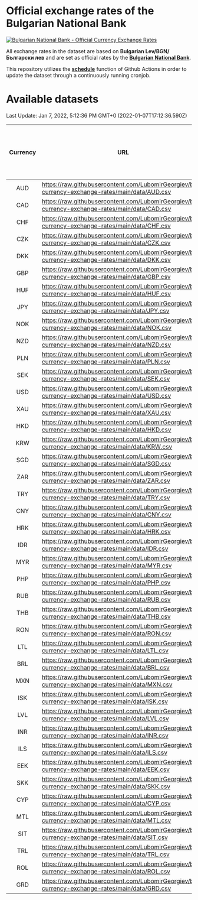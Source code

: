 # Official exchange rates of the Bulgarian National Bank

[![Bulgarian National Bank - Official Currency Exchange Rates](https://github.com/LubomirGeorgiev/bnb-currency-exchange-rates/actions/workflows/update-rates.yml/badge.svg?branch=main)](https://github.com/LubomirGeorgiev/bnb-currency-exchange-rates/actions/workflows/update-rates.yml)

All exchange rates in the dataset are based on **Bulgarian Lev/BGN/Български лев** and are set as official rates by the [**Bulgarian National Bank**](https://www.bnb.bg/Statistics/StExternalSector/StExchangeRates/StERForeignCurrencies/index.htm?toLang=_EN).

This repository utilizes the [**schedule**](https://docs.github.com/en/actions/reference/events-that-trigger-workflows) function of Github Actions in order to update the dataset through a continuously running cronjob.

# Available datasets

<!-- START LINKS (DO NOT EVER FU*ING DELETE THIS COMMENT FOR THE LOVE OF YOUR LIFE!!! IF YOU ARE CURIOS HOW IT WORKS, YOU CAN HAVE A LOOK AT ./src/updateReadme.ts) -->

Last Update: Jan 7, 2022, 5:12:36 PM GMT+0 (2022-01-07T17:12:36.590Z)

| Currency | URL                                                                                             | Number of records | Number of missing days that were filled in |
| :------: | ----------------------------------------------------------------------------------------------- | :---------------: | :----------------------------------------: |
|   AUD    | https://raw.githubusercontent.com/LubomirGeorgiev/bnb-currency-exchange-rates/main/data/AUD.csv |       8005        |                    2470                    |
|   CAD    | https://raw.githubusercontent.com/LubomirGeorgiev/bnb-currency-exchange-rates/main/data/CAD.csv |       8005        |                    2470                    |
|   CHF    | https://raw.githubusercontent.com/LubomirGeorgiev/bnb-currency-exchange-rates/main/data/CHF.csv |       8005        |                    2470                    |
|   CZK    | https://raw.githubusercontent.com/LubomirGeorgiev/bnb-currency-exchange-rates/main/data/CZK.csv |       8005        |                    2470                    |
|   DKK    | https://raw.githubusercontent.com/LubomirGeorgiev/bnb-currency-exchange-rates/main/data/DKK.csv |       8005        |                    2470                    |
|   GBP    | https://raw.githubusercontent.com/LubomirGeorgiev/bnb-currency-exchange-rates/main/data/GBP.csv |       8005        |                    2470                    |
|   HUF    | https://raw.githubusercontent.com/LubomirGeorgiev/bnb-currency-exchange-rates/main/data/HUF.csv |       8005        |                    2470                    |
|   JPY    | https://raw.githubusercontent.com/LubomirGeorgiev/bnb-currency-exchange-rates/main/data/JPY.csv |       8005        |                    2470                    |
|   NOK    | https://raw.githubusercontent.com/LubomirGeorgiev/bnb-currency-exchange-rates/main/data/NOK.csv |       8005        |                    2470                    |
|   NZD    | https://raw.githubusercontent.com/LubomirGeorgiev/bnb-currency-exchange-rates/main/data/NZD.csv |       8005        |                    2470                    |
|   PLN    | https://raw.githubusercontent.com/LubomirGeorgiev/bnb-currency-exchange-rates/main/data/PLN.csv |       8005        |                    2470                    |
|   SEK    | https://raw.githubusercontent.com/LubomirGeorgiev/bnb-currency-exchange-rates/main/data/SEK.csv |       8005        |                    2470                    |
|   USD    | https://raw.githubusercontent.com/LubomirGeorgiev/bnb-currency-exchange-rates/main/data/USD.csv |       8005        |                    2470                    |
|   XAU    | https://raw.githubusercontent.com/LubomirGeorgiev/bnb-currency-exchange-rates/main/data/XAU.csv |       8005        |                    2472                    |
|   HKD    | https://raw.githubusercontent.com/LubomirGeorgiev/bnb-currency-exchange-rates/main/data/HKD.csv |       7706        |                    2382                    |
|   KRW    | https://raw.githubusercontent.com/LubomirGeorgiev/bnb-currency-exchange-rates/main/data/KRW.csv |       7706        |                    2382                    |
|   SGD    | https://raw.githubusercontent.com/LubomirGeorgiev/bnb-currency-exchange-rates/main/data/SGD.csv |       7706        |                    2382                    |
|   ZAR    | https://raw.githubusercontent.com/LubomirGeorgiev/bnb-currency-exchange-rates/main/data/ZAR.csv |       7706        |                    2382                    |
|   TRY    | https://raw.githubusercontent.com/LubomirGeorgiev/bnb-currency-exchange-rates/main/data/TRY.csv |       6189        |                    1913                    |
|   CNY    | https://raw.githubusercontent.com/LubomirGeorgiev/bnb-currency-exchange-rates/main/data/CNY.csv |       6069        |                    1877                    |
|   HRK    | https://raw.githubusercontent.com/LubomirGeorgiev/bnb-currency-exchange-rates/main/data/HRK.csv |       6069        |                    1877                    |
|   IDR    | https://raw.githubusercontent.com/LubomirGeorgiev/bnb-currency-exchange-rates/main/data/IDR.csv |       6069        |                    1877                    |
|   MYR    | https://raw.githubusercontent.com/LubomirGeorgiev/bnb-currency-exchange-rates/main/data/MYR.csv |       6069        |                    1877                    |
|   PHP    | https://raw.githubusercontent.com/LubomirGeorgiev/bnb-currency-exchange-rates/main/data/PHP.csv |       6069        |                    1877                    |
|   RUB    | https://raw.githubusercontent.com/LubomirGeorgiev/bnb-currency-exchange-rates/main/data/RUB.csv |       6069        |                    1877                    |
|   THB    | https://raw.githubusercontent.com/LubomirGeorgiev/bnb-currency-exchange-rates/main/data/THB.csv |       6069        |                    1877                    |
|   RON    | https://raw.githubusercontent.com/LubomirGeorgiev/bnb-currency-exchange-rates/main/data/RON.csv |       6010        |                    1859                    |
|   LTL    | https://raw.githubusercontent.com/LubomirGeorgiev/bnb-currency-exchange-rates/main/data/LTL.csv |       5154        |                    1583                    |
|   BRL    | https://raw.githubusercontent.com/LubomirGeorgiev/bnb-currency-exchange-rates/main/data/BRL.csv |       5099        |                    1580                    |
|   MXN    | https://raw.githubusercontent.com/LubomirGeorgiev/bnb-currency-exchange-rates/main/data/MXN.csv |       5099        |                    1580                    |
|   ISK    | https://raw.githubusercontent.com/LubomirGeorgiev/bnb-currency-exchange-rates/main/data/ISK.csv |       5008        |                    1551                    |
|   LVL    | https://raw.githubusercontent.com/LubomirGeorgiev/bnb-currency-exchange-rates/main/data/LVL.csv |       4789        |                    1469                    |
|   INR    | https://raw.githubusercontent.com/LubomirGeorgiev/bnb-currency-exchange-rates/main/data/INR.csv |       4732        |                    1466                    |
|   ILS    | https://raw.githubusercontent.com/LubomirGeorgiev/bnb-currency-exchange-rates/main/data/ILS.csv |       4006        |                    1245                    |
|   EEK    | https://raw.githubusercontent.com/LubomirGeorgiev/bnb-currency-exchange-rates/main/data/EEK.csv |       3996        |                    1222                    |
|   SKK    | https://raw.githubusercontent.com/LubomirGeorgiev/bnb-currency-exchange-rates/main/data/SKK.csv |       2969        |                    911                     |
|   CYP    | https://raw.githubusercontent.com/LubomirGeorgiev/bnb-currency-exchange-rates/main/data/CYP.csv |       2902        |                    886                     |
|   MTL    | https://raw.githubusercontent.com/LubomirGeorgiev/bnb-currency-exchange-rates/main/data/MTL.csv |       2603        |                    798                     |
|   SIT    | https://raw.githubusercontent.com/LubomirGeorgiev/bnb-currency-exchange-rates/main/data/SIT.csv |       2538        |                    774                     |
|   TRL    | https://raw.githubusercontent.com/LubomirGeorgiev/bnb-currency-exchange-rates/main/data/TRL.csv |       1814        |                    555                     |
|   ROL    | https://raw.githubusercontent.com/LubomirGeorgiev/bnb-currency-exchange-rates/main/data/ROL.csv |       1696        |                    523                     |
|   GRD    | https://raw.githubusercontent.com/LubomirGeorgiev/bnb-currency-exchange-rates/main/data/GRD.csv |        358        |                    106                     |

<!-- END LINKS (DO NOT EVER FU*ING DELETE THIS COMMENT FOR THE LOVE OF YOUR LIFE!!! IF YOU ARE CURIOS HOW IT WORKS, YOU CAN HAVE A LOOK AT ./src/updateReadme.ts) -->
